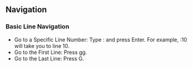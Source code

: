 

## Navigation 

### Basic Line Navigation
 - Go to a Specific Line Number: Type :<line number> and press Enter. For example, :10 will take you to line 10.
 - Go to the First Line: Press gg.
 - Go to the Last Line: Press G.